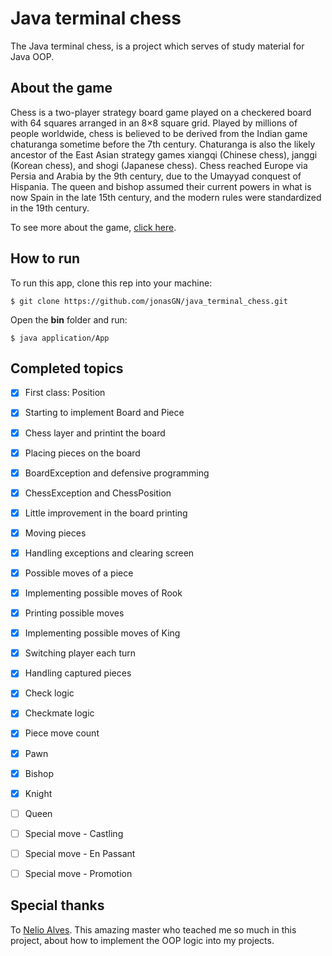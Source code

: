 # Java terminal chess

The Java terminal chess, is a project which serves of study material for Java OOP.



## About the game

Chess is a two-player strategy board game played on a checkered board with 64 squares arranged in an 8×8 square grid. Played by millions of people worldwide, chess is believed to be derived from the Indian game chaturanga sometime before the 7th century. Chaturanga is also the likely ancestor of the East Asian strategy games xiangqi (Chinese chess), janggi (Korean chess), and shogi (Japanese chess). Chess reached Europe via Persia and Arabia by the 9th century, due to the Umayyad conquest of Hispania. The queen and bishop assumed their current powers in what is now Spain in the late 15th century, and the modern rules were standardized in the 19th century.

To see more about the game, [click here](https://en.wikipedia.org/wiki/Chess).	                                                            



## How to run

To run this app, clone this rep into your machine:

`$ git clone https://github.com/jonasGN/java_terminal_chess.git`

Open the **bin** folder and run:

`$ java application/App`



## Completed topics

- [x] First class: Position
- [x] Starting to implement Board and Piece
- [x] Chess layer and printint the board
- [x] Placing pieces on the board
- [x] BoardException and defensive programming
- [x] ChessException and ChessPosition
- [x] Little improvement in the board printing
- [x] Moving pieces
- [x] Handling exceptions and clearing screen
- [x] Possible moves of a piece
- [x] Implementing possible moves of Rook
- [x] Printing possible moves
- [x] Implementing possible moves of King
- [x] Switching player each turn
- [x] Handling captured pieces
- [x] Check logic
- [x] Checkmate logic
- [x] Piece move count
- [x] Pawn
- [x] Bishop
- [x] Knight
- [ ] Queen
- [ ] Special move - Castling
- [ ] Special move - En Passant
- [ ] Special move - Promotion



## Special thanks

To [Nelio Alves](https://github.com/acenelio). This amazing master who teached me so much in this project, about how to implement the OOP logic into my projects.

